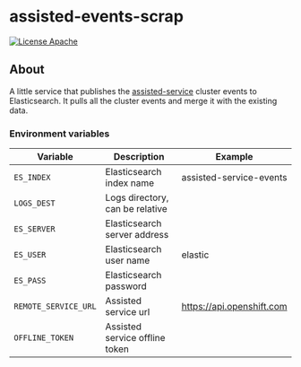# assisted-events-scrap

[![License Apache](https://img.shields.io/github/license/openshift/assisted-service)](https://opensource.org/licenses/Apache-2.0)

## About
A little service that publishes the [assisted-service](https://github.com/openshift/assisted-service) cluster events to Elasticsearch.
It pulls all the cluster events and merge it with the existing data.

### Environment variables
| Variable    |  Description   | Example    |
| --- | --- | --- |
| `ES_INDEX`          | Elasticsearch index name | assisted-service-events |
| `LOGS_DEST`          | Logs directory, can be relative |  |
| `ES_SERVER`          | Elasticsearch server address |  |
| `ES_USER`          | Elasticsearch user name | elastic |
| `ES_PASS`          | Elasticsearch password  |  |
| `REMOTE_SERVICE_URL` | Assisted service url  | https://api.openshift.com |
| `OFFLINE_TOKEN` | Assisted service offline token  | |




